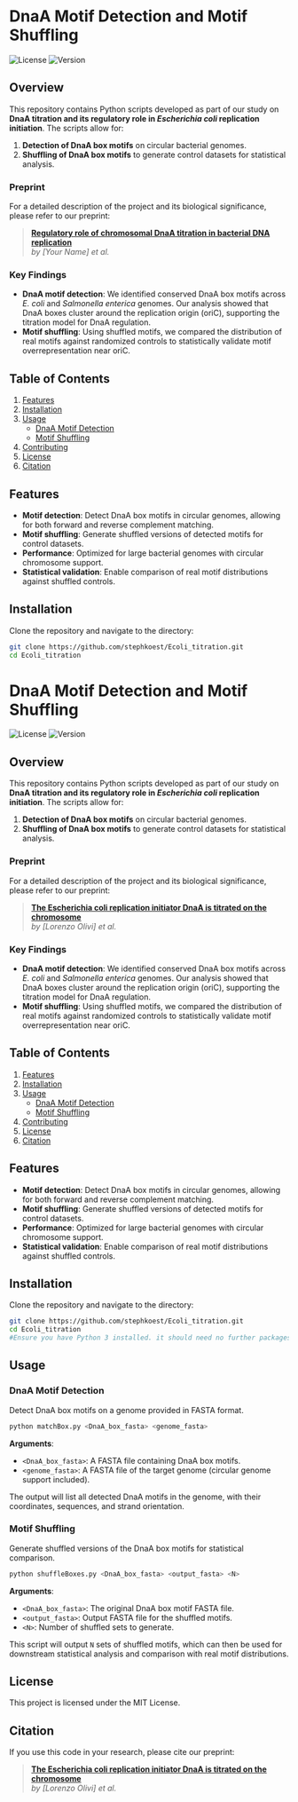 # DnaA Motif Detection and Motif Shuffling

![License](https://img.shields.io/github/license/stephkoest/Ecoli_titration)
![Version](https://img.shields.io/badge/version-1.0-blue)

## Overview

This repository contains Python scripts developed as part of our study on **DnaA titration and its regulatory role in *Escherichia coli* replication initiation**. The scripts allow for:
1. **Detection of DnaA box motifs** on circular bacterial genomes.
2. **Shuffling of DnaA box motifs** to generate control datasets for statistical analysis.

### Preprint

For a detailed description of the project and its biological significance, please refer to our preprint:
> [**Regulatory role of chromosomal DnaA titration in bacterial DNA replication**](https://www.biorxiv.org/content/10.1101/2024.10.07.617004v1)  
> _by [Your Name] et al._

### Key Findings
- **DnaA motif detection**: We identified conserved DnaA box motifs across *E. coli* and *Salmonella enterica* genomes. Our analysis showed that DnaA boxes cluster around the replication origin (oriC), supporting the titration model for DnaA regulation.
- **Motif shuffling**: Using shuffled motifs, we compared the distribution of real motifs against randomized controls to statistically validate motif overrepresentation near oriC.

## Table of Contents
1. [Features](#features)
2. [Installation](#installation)
3. [Usage](#usage)
   - [DnaA Motif Detection](#dnaA-motif-detection)
   - [Motif Shuffling](#motif-shuffling)
4. [Contributing](#contributing)
5. [License](#license)
6. [Citation](#citation)

## Features

- **Motif detection**: Detect DnaA box motifs in circular genomes, allowing for both forward and reverse complement matching.
- **Motif shuffling**: Generate shuffled versions of detected motifs for control datasets.
- **Performance**: Optimized for large bacterial genomes with circular chromosome support.
- **Statistical validation**: Enable comparison of real motif distributions against shuffled controls.

## Installation

Clone the repository and navigate to the directory:

```bash
git clone https://github.com/stephkoest/Ecoli_titration.git
cd Ecoli_titration
```

# DnaA Motif Detection and Motif Shuffling

![License](https://img.shields.io/github/license/stephkoest/Ecoli_titration)
![Version](https://img.shields.io/badge/version-1.0-blue)

## Overview

This repository contains Python scripts developed as part of our study on **DnaA titration and its regulatory role in *Escherichia coli* replication initiation**. The scripts allow for:
1. **Detection of DnaA box motifs** on circular bacterial genomes.
2. **Shuffling of DnaA box motifs** to generate control datasets for statistical analysis.

### Preprint

For a detailed description of the project and its biological significance, please refer to our preprint:
> [**The Escherichia coli replication initiator DnaA is titrated on the chromosome**](https://www.biorxiv.org/content/10.1101/2024.10.07.617004v1)  
> _by [Lorenzo Olivi] et al._

### Key Findings
- **DnaA motif detection**: We identified conserved DnaA box motifs across *E. coli* and *Salmonella enterica* genomes. Our analysis showed that DnaA boxes cluster around the replication origin (oriC), supporting the titration model for DnaA regulation.
- **Motif shuffling**: Using shuffled motifs, we compared the distribution of real motifs against randomized controls to statistically validate motif overrepresentation near oriC.

## Table of Contents
1. [Features](#features)
2. [Installation](#installation)
3. [Usage](#usage)
   - [DnaA Motif Detection](#dnaA-motif-detection)
   - [Motif Shuffling](#motif-shuffling)
4. [Contributing](#contributing)
5. [License](#license)
6. [Citation](#citation)

## Features

- **Motif detection**: Detect DnaA box motifs in circular genomes, allowing for both forward and reverse complement matching.
- **Motif shuffling**: Generate shuffled versions of detected motifs for control datasets.
- **Performance**: Optimized for large bacterial genomes with circular chromosome support.
- **Statistical validation**: Enable comparison of real motif distributions against shuffled controls.

## Installation

Clone the repository and navigate to the directory:

```bash
git clone https://github.com/stephkoest/Ecoli_titration.git
cd Ecoli_titration
#Ensure you have Python 3 installed. it should need no further packages, as it runs with basic python.
```

## Usage

### DnaA Motif Detection

Detect DnaA box motifs on a genome provided in FASTA format.

```bash
python matchBox.py <DnaA_box_fasta> <genome_fasta>
```

**Arguments**:
- `<DnaA_box_fasta>`: A FASTA file containing DnaA box motifs.
- `<genome_fasta>`: A FASTA file of the target genome (circular genome support included).

The output will list all detected DnaA motifs in the genome, with their coordinates, sequences, and strand orientation.

### Motif Shuffling

Generate shuffled versions of the DnaA box motifs for statistical comparison.

```bash
python shuffleBoxes.py <DnaA_box_fasta> <output_fasta> <N>
```

**Arguments**:
- `<DnaA_box_fasta>`: The original DnaA box motif FASTA file.
- `<output_fasta>`: Output FASTA file for the shuffled motifs.
- `<N>`: Number of shuffled sets to generate.

This script will output `N` sets of shuffled motifs, which can then be used for downstream statistical analysis and comparison with real motif distributions.

## License

This project is licensed under the MIT License. 

## Citation

If you use this code in your research, please cite our preprint:

> [**The Escherichia coli replication initiator DnaA is titrated on the chromosome**](https://www.biorxiv.org/content/10.1101/2024.10.07.617004v1)  
> _by [Lorenzo Olivi] et al._



